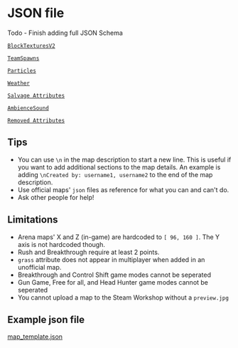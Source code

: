 # JSON file
Todo - Finish adding full JSON Schema

[`BlockTexturesV2`](./json/blocktexturesv2.md)

[`TeamSpawns`](./json/teamspawns.md)

[`Particles`](./json/particles.md)

[`Weather`](./json/weather.md)

[`Salvage Attributes`](./json/salvageattributes.md)

[`AmbienceSound`](./json/ambiencesound.md)

[`Removed Attributes`](oldattributes.md)


## Tips
* You can use `\n` in the map description to start a new line. This is useful if you want to add additional sections to the map details. An example is adding `\nCreated by: username1, username2` to the end of the map description.
* Use official maps' `json` files as reference for what you can and can't do.
* Ask other people for help!

## Limitations
* Arena maps' X and Z (in-game) are hardcoded to `[ 96, 160 ]`. The Y axis is not hardcoded though.
* Rush and Breakthrough require at least 2 points.
* `grass` attribute does not appear in multiplayer when added in an unofficial map.
* Breakthrough and Control Shift game modes cannot be seperated
* Gun Game, Free for all, and Head Hunter game modes cannot be seperated
* You cannot upload a map to the Steam Workshop without a `preview.jpg`

## Example json file
[map_template.json](./public/map_template.json)